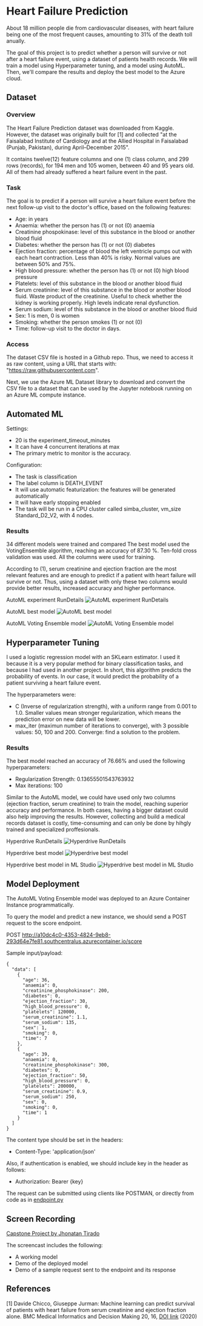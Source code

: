 # Heart Failure Prediction

About 18 million people die from cardiovascular diseases, with heart failure being one of the most frequent causes, amounting to 31% of the death toll anually.

The goal of this project is to predict whether a person will survive or not after a heart failure event, using a dataset of patients health records.
We will train a model using Hyperparameter tuning, and a model using AutoML. Then, we'll compare the results and deploy the best model to the Azure cloud.


## Dataset

### Overview

The Heart Failure Prediction dataset was downloaded from Kaggle. However, the dataset was originally built for [1] and collected "at the Faisalabad Institute of Cardiology and at the Allied Hospital in Faisalabad (Punjab, Pakistan), during April–December 2015".

It contains twelve(12) feature columns and one (1) class column, and 299 rows (records), for 194 men and 105 women, between 40 and 95 years old. All of them had already suffered a heart failure event in the past.

### Task

The goal is to predict if a person will survive a heart failure event before the next follow-up visit to the doctor's office, based on the following features:
- Age: in years
- Anaemia: whether the person has (1) or not (0) anaemia
- Creatinine phospokinase: level of this substance in the blood or another blood fluid
- Diabetes: whether the person has (1) or not (0) diabetes
- Ejection fraction: percentage of blood the left ventricle pumps out with each heart contraction. Less than 40% is risky. Normal values are between 50% and 75%.
- High blood pressure: whether the person has (1) or not (0) high blood pressure
- Platelets: level of this substance in the blood or another blood fluid
- Serum creatinine: level of this substance in the blood or another blood fluid. Waste product of the creatinine. Useful to check whether the kidney is working properly. High levels indicate renal dysfunction.
- Serum sodium: level of this substance in the blood or another blood fluid
- Sex: 1 is men, 0 is women
- Smoking: whether the person smokes (1) or not (0)
- Time: follow-up visit to the doctor in days.

### Access

The dataset CSV file is hosted in a Github repo. Thus, we need to access it as raw content, using a URL that starts with: "https://raw.githubusercontent.com".

Next, we use the Azure ML Dataset library to download and convert the CSV file to a dataset that can be used by the Jupyter notebook running on an Azure ML compute instance.

## Automated ML

Settings:
- 20 is the experiment_timeout_minutes
- It can have 4 concurrent iterations at max
- The primary metric to monitor is the accuracy.

Configuration:
- The task is classification
- The label column is DEATH_EVENT
- It will use automatic featurization: the features will be generated automatically
- It will have early stopping enabled
- The task will be run in a CPU cluster called simba_cluster, vm_size Standard_D2_V2, with 4 nodes.

### Results

34 different models were trained and compared
The best model used the VotingEnsemble algorithm, reaching an accuracy of 87.30 %.
Ten-fold cross validation was used.
All the columns were used for training.

According to (1), serum creatinine and ejection fraction are the most relevant features and are enough to predict if a patient with heart failure will survive or not. Thus, using a dataset with only these two columns would provide better results, increased accuracy and higher performance.


AutoML experiment RunDetails
![AutoML experiment RunDetails](https://github.com/jhonatantirado/nd00333-capstone/blob/master/AutoML-RunDetails.png)

AutoML best model
![AutoML best model](https://github.com/jhonatantirado/nd00333-capstone/blob/master/AutoML-BestModel.png)

AutoML Voting Ensemble model
![AutoML Voting Ensemble model](https://github.com/jhonatantirado/nd00333-capstone/blob/master/AutoML-VotingEnsembleBestModel.png)

## Hyperparameter Tuning

I used a logistic regression model with an SKLearn estimator. I used it because it is a very popular method for binary classification tasks, and because I had used in another project. In short, this algorithm predicts the probability of events. In our case, it would predict the probability of a patient surviving a heart failure event.

The hyperparameters were:
- C (Inverse of regularization strength), with a uniform range from 0.001 to 1.0. Smaller values mean stronger regularization, which means the prediction error on new data will be lower.
- max_iter (maximun number of iterations to converge), with 3 possible values: 50, 100 and 200. Converge: find a solution to the problem.


### Results

The best model reached an accuracy of 76.66% and used the following hyperparameters:
- Regularization Strength: 0.13655501543763932
- Max iterations: 100

Similar to the AutoML model, we could have used only two columns (ejection fraction, serum creatinine) to train the model, reaching superior accuracy and performance.
In both cases, having a bigger dataset could also help improving the results. However, collecting and build a medical records dataset is costly, time-consuming and can only be done by hihgly trained and specialized proffesionals.


Hyperdrive RunDetails
![Hyperdrive RunDetails](https://github.com/jhonatantirado/nd00333-capstone/blob/master/Hyperdrive-RunDetails.png)

Hyperdrive best model
![Hyperdrive best model](https://github.com/jhonatantirado/nd00333-capstone/blob/master/Hyperdrive-BestModel.png)

Hyperdrive best model in ML Studio
![Hyperdrive best model in ML Studio](https://github.com/jhonatantirado/nd00333-capstone/blob/master/Hyperdriver-BestModelMLStudio.png)

## Model Deployment

The AutoML Voting Ensemble model was deployed to an Azure Container Instance programmatically.

To query the model and predict a new instance, we should send a POST request to the score endpoint.

POST http://a10dc4c0-4353-4824-9eb8-293d64e7fe81.southcentralus.azurecontainer.io/score

Sample input/payload:

```
{
  "data": [
    {
      "age": 36,
      "anaemia": 0,
      "creatinine_phosphokinase": 200,
      "diabetes": 0,
      "ejection_fraction": 30,
      "high_blood_pressure": 0,
      "platelets": 120000,
      "serum_creatinine": 1.1,
      "serum_sodium": 135,
      "sex": 1,
      "smoking": 0,
      "time": 7
    },
    {
      "age": 39,
      "anaemia": 0,
      "creatinine_phosphokinase": 300,
      "diabetes": 0,
      "ejection_fraction": 50,
      "high_blood_pressure": 0,
      "platelets": 200000,
      "serum_creatinine": 0.9,
      "serum_sodium": 250,
      "sex": 0,
      "smoking": 0,
      "time": 1
    }
  ]
}
```

The content type should be set in the headers:
- Content-Type: 'application/json'

Also, if authentication is enabled, we should include key in the header as follows:
- Authorization: Bearer {key}

The request can be submitted using clients like POSTMAN, or directly from code as in [endpoint.py](https://github.com/jhonatantirado/nd00333-capstone/blob/master/starter_file/endpoint.py)

## Screen Recording

[Capstone Project by Jhonatan Tirado](https://www.youtube.com/watch?v=wZj6kmEjMHw)

The screencast includes the following:

- A working model
- Demo of the deployed  model
- Demo of a sample request sent to the endpoint and its response

## References
[1] Davide Chicco, Giuseppe Jurman: Machine learning can predict survival of patients with heart failure from serum creatinine and ejection fraction alone. BMC Medical Informatics and Decision Making 20, 16, [DOI link](https://doi.org/10.1186/s12911-020-1023-5) (2020)
